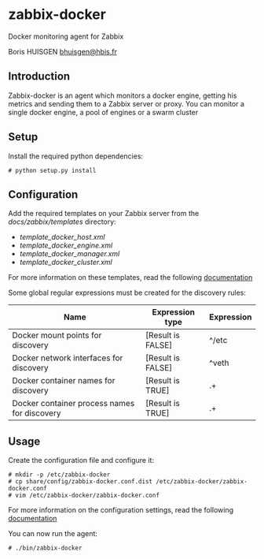 # zabbix-docker

Docker monitoring agent for Zabbix

Boris HUISGEN <bhuisgen@hbis.fr>

## Introduction

Zabbix-docker is an agent which monitors a docker engine, getting his metrics and sending them to a Zabbix server or
proxy. You can monitor a single docker engine, a pool of engines or a swarm cluster

## Setup

Install the required python dependencies:

    # python setup.py install

## Configuration

Add the required templates on your Zabbix server from the *docs/zabbix/templates* directory:

- *template_docker_host.xml*
- *template_docker_engine.xml*
- *template_docker_manager.xml*
- *template_docker_cluster.xml*

For more information on these templates, read the following [documentation](doc/TEMPLATES.md) 

Some global regular expressions must be created for the discovery rules:

| Name                                         | Expression type   | Expression        |
|----------------------------------------------|-------------------|-------------------|
| Docker mount points for discovery            | [Result is FALSE] | ^/etc             |
| Docker network interfaces for discovery      | [Result is FALSE] | ^veth             |
| Docker container names for discovery         | [Result is TRUE]  | .+                |
| Docker container process names for discovery | [Result is TRUE]  | .+                |

## Usage

Create the configuration file and configure it:

    # mkdir -p /etc/zabbix-docker
    # cp share/config/zabbix-docker.conf.dist /etc/zabbix-docker/zabbix-docker.conf
    # vim /etc/zabbix-docker/zabbix-docker.conf

For more information on the configuration settings, read the following [documentation](doc/CONFIG.md)

You can now run the agent:

    # ./bin/zabbix-docker
